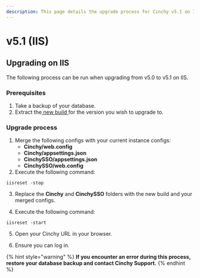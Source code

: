 ```yaml
---
description: This page details the upgrade process for Cinchy v5.1 on IIS.
---
```


# v5.1 (IIS)

## Upgrading on IIS

The following process can be run when upgrading from v5.0 to v5.1 on IIS.

### Prerequisites

1. Take a backup of your database.
2. Extract the[ new build ](https://platform.docs.cinchy.com/deployment-guide/deployment-guides/deployment-planning-overview-and-checklist/deployment-prerequisites#4.1-access-the-artifacts)for the version you wish to upgrade to.

### Upgrade process

1. Merge the following configs with your current instance configs:
   - **Cinchy/web.config**
   - **Cinchy/appsettings.json**
   - **CinchySSO/appsettings.json**
   - **CinchySSO/web.config**
2. Execute the following command:

```
iisreset -stop
```

3.  Replace the **Cinchy** and **CinchySSO** folders with the new build and your merged configs.

4.  Execute the following command:

```
iisreset -start
```

5. Open your Cinchy URL in your browser.

6. Ensure you can log in.

{% hint style="warning" %}
**If you encounter an error during this process, restore your database backup and contact Cinchy Support.**
{% endhint %}
